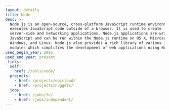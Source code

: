 ```yaml
---
layout: details
title: Node
desc: >-
  Node.js is an open-source, cross-platform JavaScript runtime environment that
  executes JavaScript code outside of a browser. It is used to create
  server-side and networking applications. Node.js applications are written in
  JavaScript and can be run within the Node.js runtime on OS X, Microsoft
  Windows, and Linux. Node.js also provides a rich library of various JavaScript
  modules which simplifies the development of web applications using Node.js.
used_begin_year: 2015
used_end_year: present
_links:
  self:
    href: /tools/node/
  projects:
    - href: /projects/epicloud/
    - href: /projects/nuggets/
  jobs:
    - href: /jobs/fe/
    - href: /jobs/independent/
---
```

